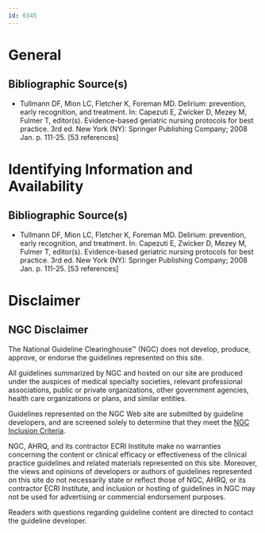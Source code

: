 ```yaml
---
id: 6345
---
```


# General

## Bibliographic Source(s)

- Tullmann DF, Mion LC, Fletcher K, Foreman MD. Delirium: prevention, early recognition, and treatment. In: Capezuti E, Zwicker D, Mezey M, Fulmer T, editor(s). Evidence-based geriatric nursing protocols for best practice. 3rd ed. New York (NY): Springer Publishing Company; 2008 Jan. p. 111-25. [53 references]

# Identifying Information and Availability

## Bibliographic Source(s)

- Tullmann DF, Mion LC, Fletcher K, Foreman MD. Delirium: prevention, early recognition, and treatment. In: Capezuti E, Zwicker D, Mezey M, Fulmer T, editor(s). Evidence-based geriatric nursing protocols for best practice. 3rd ed. New York (NY): Springer Publishing Company; 2008 Jan. p. 111-25. [53 references]

# Disclaimer

## NGC Disclaimer

The National Guideline Clearinghouse™ (NGC) does not develop, produce, approve, or endorse the guidelines represented on this site.

All guidelines summarized by NGC and hosted on our site are produced under the auspices of medical specialty societies, relevant professional associations, public or private organizations, other government agencies, health care organizations or plans, and similar entities.

Guidelines represented on the NGC Web site are submitted by guideline developers, and are screened solely to determine that they meet the [NGC Inclusion Criteria](/help-and-about/summaries/inclusion-criteria).

NGC, AHRQ, and its contractor ECRI Institute make no warranties concerning the content or clinical efficacy or effectiveness of the clinical practice guidelines and related materials represented on this site. Moreover, the views and opinions of developers or authors of guidelines represented on this site do not necessarily state or reflect those of NGC, AHRQ, or its contractor ECRI Institute, and inclusion or hosting of guidelines in NGC may not be used for advertising or commercial endorsement purposes.

Readers with questions regarding guideline content are directed to contact the guideline developer.

